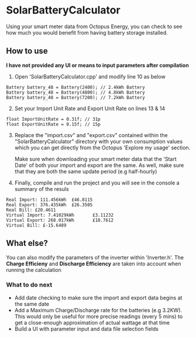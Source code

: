 # SolarBatteryCalculator
Using your smart meter data from Octopus Energy, you can check to see how much you would benefit from having battery storage installed.

## How to use
**I have not provided any UI or means to input parameters after compilation**

1. Open 'SolarBatteryCalculator.cpp' and modify line 10 as below
```
Battery battery_48 = Battery(2400); // 2.4kWh Battery
Battery battery_48 = Battery(4800); // 4.8kWh Battery
Battery battery_48 = Battery(7200); // 7.2kWh Battery
```
2. Set your Import Unit Rate and Export Unit Rate on lines 13 & 14
```
float ImportUnitRate = 0.31f; // 31p
float ExportUnitRate = 0.15f; // 15p
```
3. Replace the "import.csv" and "export.csv" contained within the "SolarBatteryCalculator" directory with your own consumption values which you can get directly from the Octopus 'Explore my usage' section.

    Make sure when downloading your smart meter data that the 'Start Date' of both your import and export are the same. As well, make sure that they are both the same update period (e.g half-hourly)

4. Finally, compile and run the project and you will see in the console a summary of the resuls
```
Real Import: 111.456kWh  £46.8115
Real Export: 376.435kWh  £26.3505
Real Bill: £20.4611
Virtual Import: 7.41029kWh       £3.11232
Virtual Export: 268.017kWh       £18.7612
Virtual Bill: £-15.6489
```

## What else?
You can also modify the parameters of the inverter within 'Inverter.h'. The **Charge Efficieny** and **Discharge Efficiency** are taken into account when running the calculation

### What to do next
- Add date checking to make sure the import and export data begins at the same date
- Add a Maximum Charge/Discharge rate for the batteries (e.g 3.2KW). This would only be useful for more precise readings (every 5 mins) to get a close-enough approximation of actual wattage at that time
- Build a UI with parameter input and data file selection fields
